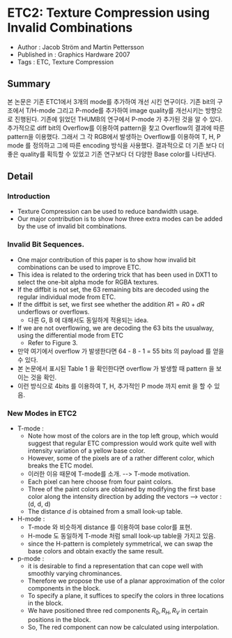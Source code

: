 # ETC2: Texture Compression using Invalid Combinations
- Author : Jacob Ström and Martin Pettersson
- Published in : Graphics Hardware 2007
- Tags : ETC, Texture Compression

## Summary 
본 논문은 기존 ETC1에서 3개의 mode를 추가하여 개선 시킨 연구이다. 
기존 bit의 구조에서 T/H-mode 그리고 P-mode를 추가하여 image quality를 개선시키는 방향으로 진행된다. 
기존에 읽었던 THUMB의 연구에서 P-mode 가 추가된 것을 알 수 있다. 
추가적으로 diff bit의 Overflow를 이용하여 pattern을 찾고 Overflow의 결과에 따른 pattern을 이용했다.
그래서 그 각 RGB에서 발생하는 Overflow를 이용하여 T, H, P mode 를 정의하고 그에 따른 encoding 방식을 사용했다.
결과적으로 더 기존 보다 더 좋은 quality를 획득할 수 있었고 기존 연구보다 더 다양한 Base color를 나타낸다.

## Detail
### Introduction
- Texture Compression can be used to reduce bandwidth usage.
- Our major contribution is to show how three extra modes can be added by the use of invalid bit combinations.

### Invalid Bit Sequences.
- One major contribution of this paper is to show how invalid bit combinations can be used to improve ETC.
- This idea is related to the ordering trick that has been used in DXT1 to select the one-bit alpha mode for RGBA textures.
- If the diffbit is not set, the 63 remaining bits are decoded using the regular individual mode from ETC.
- If the diffbit is set, we first see whether the addition $R1 = R0 + dR$ underflows or overflows.
    - 다른 G, B 에 대해서도 동일하게 적용되는 idea.
- If we are not overflowing, we are decoding the 63 bits the usualway, using the differential mode from ETC
    - Refer to Figure 3.
- 만약 여기에서 overflow 가 발생한다면 64 - 8 - 1 = 55 bits 의 payload 를 얻을 수 있다.
- 본 논문에서 표시된 Table 1 을 확인한다면 overflow 가 발생할 때 pattern 을 보이는 것을 확인.
- 이런 방식으로 4bits 를 이용하여 T, H, 추가적인 P mode 까지 emit 을 할 수 있음.

### New Modes in ETC2
- T-mode :
    - Note how most of the colors are in the top left group, which would suggest that regular ETC compression would work quite well with intensity variation of a yellow base color.
    - However, some of the pixels are of a rather different color, which breaks the ETC model.
    - 이러한 이유 때문에 T-mode를 소개. --> T-mode motivation.
    - Each pixel can here choose from four paint colors.
    - Three of the paint colors are obtained by modifying the first base color along the intensity direction by adding the vectors --> vector : (d, d, d)
    - The distance $d$ is obtained from a small look-up table.
- H-mode :
    - T-mode 와 비슷하게 distance 를 이용하여 base color를 표현.
    - H-mode 도 동일하게 T-mode 처럼 small look-up table을 가지고 있음.
    - since the H-pattern is completely symmetrical, we can swap the base colors and obtain exactly the same result.
- p-mode :
    - it is desirable to find a representation that can cope well with smoothly varying chrominances.
    - Therefore we propose the use of a planar approximation of the color components in the block.
    - To specify a plane, it suffices to specify the colors in three locations in the block.
    - We have positioned three red components $R_0, R_H, R_V$ in certain positions in the block.
    - So, The red component can now be calculated using interpolation.
